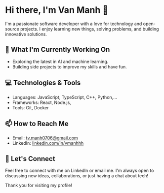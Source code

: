 # Hi there, I'm Van Manh 👋

I'm a passionate software developer with a love for technology and open-source projects. I enjoy learning new things, solving problems, and building innovative solutions.

## 🌱 What I'm Currently Working On
- Exploring the latest in AI and machine learning.
- Building side projects to improve my skills and have fun.

## 💻 Technologies & Tools
- Languages: JavaScript, TypeScript, C++, Python,...
- Frameworks: React, Node.js,
- Tools: Git, Docker

## 📫 How to Reach Me
- Email: tv.manh0706@gmail.com
- LinkedIn: [linkedin.com/in/vmanhhh](https://www.linkedin.com/in/vmanhhh)

<!---
## 📈 GitHub Stats
![vmanhhh's GitHub stats](https://github-readme-stats.vercel.app/api?username=vmanhhh&show_icons=true&theme=radical)
--->

## 🔗 Let's Connect
Feel free to connect with me on LinkedIn or email me. I'm always open to discussing new ideas, collaborations, or just having a chat about tech!

Thank you for visiting my profile!
